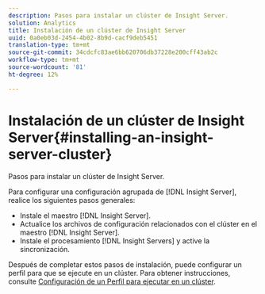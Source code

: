 ```yaml
---
description: Pasos para instalar un clúster de Insight Server.
solution: Analytics
title: Instalación de un clúster de Insight Server
uuid: 0a0eb03d-2454-4b02-8b9d-cacf9deb5451
translation-type: tm+mt
source-git-commit: 34cdcfc83ae6bb620706db37228e200cff43ab2c
workflow-type: tm+mt
source-wordcount: '81'
ht-degree: 12%

---
```



# Instalación de un clúster de Insight Server{#installing-an-insight-server-cluster}

Pasos para instalar un clúster de Insight Server.

Para configurar una configuración agrupada de [!DNL Insight Server], realice los siguientes pasos generales:

* Instale el maestro [!DNL Insight Server].
* Actualice los archivos de configuración relacionados con el clúster en el maestro [!DNL Insight Server].
* Instale el procesamiento [!DNL Insight Servers] y active la sincronización.

Después de completar estos pasos de instalación, puede configurar un perfil para que se ejecute en un clúster. Para obtener instrucciones, consulte [Configuración de un Perfil para ejecutar en un clúster](../../../../../home/c-inst-svr/c-install-ins-svr/c-ins-svr-clstrs/c-inst-ins-svr-clstr/c-inst-proc-clstr/c-config-prof-run-clstr.md#concept-c0e68e67c4784bc5af8db61013ca96a3).
